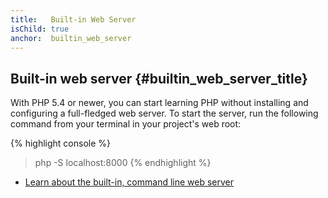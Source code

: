 ```yaml
---
title:   Built-in Web Server
isChild: true
anchor:  builtin_web_server
---
```


## Built-in web server {#builtin_web_server_title}

With PHP 5.4 or newer, you can start learning PHP without installing and configuring a full-fledged web server.
To start the server, run the following command from your terminal in your project's web root:

{% highlight console %}
> php -S localhost:8000
{% endhighlight %}

* [Learn about the built-in, command line web server][cli-server]


[cli-server]: https://secure.php.net/features.commandline.webserver
